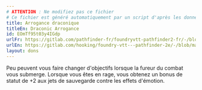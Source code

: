 ```yaml
---
# ATTENTION : Ne modifiez pas ce fichier
# Ce fichier est généré automatiquement par un script d'après les données du module Foundry VTT officiel et de sa traduction
title: Arrogance draconique
titleEn: Draconic Arrogance
id: EOmTf95t03y4IGdp
urlFr: https://gitlab.com/pathfinder-fr/foundryvtt-pathfinder2-fr/-/blob/master/data/feats/EOmTf95t03y4IGdp.htm
urlEn: https://gitlab.com/hooking/foundry-vtt---pathfinder-2e/-/blob/master/packs/data/feats.db/draconic-arrogance.json
layout: dons
---
```

Peu peuvent vous faire changer d'objectifs lorsque la fureur du combat vous submerge. Lorsque vous êtes en rage, vous obtenez un bonus de statut de +2 aux jets de sauvegarde contre les effets d'émotion.
